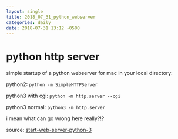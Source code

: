 ```yaml
---
layout: single
title: 2018_07_31_python_webserver
categories: daily
date: 2018-07-31 13:12 -0500
---
```


# python http server
simple startup of a python webserver for mac in your local directory:

python2: `python -m SimpleHTTPServer`

python3 with cgi: `python -m http.server --cgi`

python3 normal: `python3 -m http.server`

i mean what can go wrong here really?!?

source: [start-web-server-python-3](http://osxdaily.com/2018/07/30/start-web-server-python-3/ "start-web-server-python-3")

